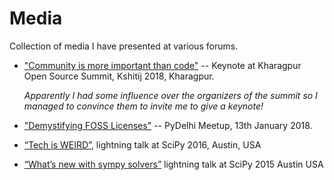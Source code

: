 Media
=====

Collection of media I have presented at various forums.

* ["Community is more important than code"](community_is_more_important_than_code.pdf) -- Keynote at Kharagpur Open Source Summit, Kshitij 2018, Kharagpur.

    _Apparently I had some influence over the organizers of the summit so I
    managed to convince them to invite me to give a keynote!_

* ["Demystifying FOSS Licenses"](foss_licenses_talk_py_delhi.pdf) -- PyDelhi
    Meetup, 13th January 2018.

* [“Tech is WEIRD”](https://www.youtube.com/watch?v=sv9S-25XKe4), lightning talk at SciPy 2016, Austin, USA

* [“What’s new with sympy solvers”](https://youtu.be/YCxQI4C34j8?t=7m55s) lightning talk at SciPy 2015 Austin USA

